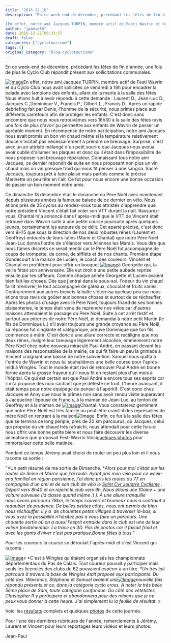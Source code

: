 ```yaml
---
title: "2016.12.18"
description: "En ce week-end de décembre, précédant les fêtes de fin d'année, une fois de plus le Cyclo Club répondit présent aux sollicitations communales.

[En effet, notre ami Jacques TURPIN, membre actif de Festi Wavrin et du Cyclo Club nous avait sollicités ce vendredi à 18h pour encadrer la balade avec lampions des enfants, allant de la mairie à la salle des fêtes. Nous étions huit à avoir répondu à cette demande : Laurent D., Jean-Luc D., Jacques C.,Dominique V., Francis P., Gilbert L., Francis D.. Après un rapide debriefing fait par Denis, l'homme de la sécurité, nous prîmes place aux différents carrefours afin de protéger les enfants. C'est donc sans encombre que nous nous retrouvâmes vers 18h30 à la salle des fêtes ravis une fois de plus d'avoir pu permettre aux enfants de Wavrin de passer un agréable moment. En récompense de notre participation, notre ami Jacques nous avait promis un bon vin chaud même si la température relativement douce n'incitait pas nécessairement à prendre ce breuvage. Surprise, c'est avec un air attristé mélangé d'un petit sourire que Jacques nous avoua avoir oublié d'allumer les plaques et donc qu'il était dans l’impossibilité de nous proposer son breuvage réparateur. Connaissant tous notre ami Jacques, ce dernier rebondit de suite en nous proposant non plus un vin chaud mais un vin presque froid qui nous fit penser à une sangria. Sacré Jacques, toujours prêt à faire plaisir mais parfois comme le précise Marinette un peu tête en l'air. Ce fut pour nous encore une bonne occasion de passer un bon moment entre amis."
author: "jpamielh"
date: 2016-12-21T06:33:57
draft: false
categories: ["cyclotourisme"]
tags: []
original_category: "blog-cyclotourisme"
---
```


En ce week-end de d&eacute;cembre, pr&eacute;c&eacute;dant les f&ecirc;tes de fin d'ann&eacute;e, une fois de plus le Cyclo Club r&eacute;pondit pr&eacute;sent aux sollicitations communales.

[![Image](http://www.cyclo-club-wavrin.fr/fichiers_site/a2860cyc/contenu_pages/Divers/Annee_2016/Jacques.jpg)](http://www.cyclo-club-wavrin.fr/fichiers_site/a2860cyc/contenu_pages/Divers/Annee_2016/Jacques.jpg)En effet, notre ami Jacques TURPIN, membre actif de Festi Wavrin et du Cyclo Club nous avait sollicit&eacute;s ce vendredi &agrave; 18h pour encadrer la balade avec lampions des enfants, allant de la mairie &agrave; la salle des f&ecirc;tes. Nous &eacute;tions huit &agrave; avoir r&eacute;pondu &agrave; cette demande&nbsp;: Laurent D., Jean-Luc D., Jacques C.,Dominique V., Francis P., Gilbert L., Francis D.. Apr&egrave;s un rapide debriefing fait par Denis, l'homme de la s&eacute;curit&eacute;, nous pr&icirc;mes place aux diff&eacute;rents carrefours afin de prot&eacute;ger les enfants. C'est donc sans encombre que nous nous retrouv&acirc;mes vers 18h30 &agrave; la salle des f&ecirc;tes ravis une fois de plus d'avoir pu permettre aux enfants de Wavrin de passer un agr&eacute;able moment. En r&eacute;compense de notre participation, notre ami Jacques nous avait promis un bon vin chaud m&ecirc;me si la temp&eacute;rature relativement douce n'incitait pas n&eacute;cessairement &agrave; prendre ce breuvage. Surprise, c'est avec un air attrist&eacute; m&eacute;lang&eacute; d'un petit sourire que Jacques nous avoua avoir oubli&eacute; d'allumer les plaques et donc qu'il &eacute;tait dans l&rsquo;impossibilit&eacute; de nous proposer son breuvage r&eacute;parateur. Connaissant tous notre ami Jacques, ce dernier rebondit de suite en nous proposant non plus un vin chaud mais un vin presque froid qui nous fit penser &agrave; une sangria. Sacr&eacute; Jacques, toujours pr&ecirc;t &agrave; faire plaisir mais parfois comme le pr&eacute;cise Marinette un peu t&ecirc;te en l'air. Ce fut pour nous encore une bonne occasion de passer un bon moment entre amis.

<!--more-->

Ce dimanche 18 d&eacute;cembre &eacute;tait le dimanche du P&egrave;re No&euml;l avec maintenant depuis&nbsp;plusieurs ann&eacute;es la fameuse balade de ce dernier en v&eacute;lo. Nous &eacute;tions pr&egrave;s de 35 cyclos au rendez-vous tous attrist&eacute;s d'apprendre que notre pr&eacute;sident Vincent s'&eacute;tait fait voler son VTT durant la nuit. Rassurez-vous, Chantal m'a annonc&eacute; dans l'apr&egrave;s-midi que le VTT de Vincent &eacute;tait retrouv&eacute; dans Wavrin suite &agrave; une petite course poursuite apr&egrave;s quelques jeunes, certainement les auteurs de ce d&eacute;lit. Cet apart&eacute; pr&eacute;cis&eacute;, c'est donc vers 9H15 que sous la direction de nos deux robustes r&ecirc;nes (Laurent et Geoffrey) entour&eacute;s de leurs lutins (Marie et Chantal) que notre P&egrave;re No&euml;l Jean-Luc donna l'ordre de s'&eacute;lancer vers Allennes les Marais. Vous dire que nous f&ucirc;mes discrets ce serait mentir car le P&egrave;re No&euml;l fut accompagn&eacute; de coups de trompette, de corne, de sifflets et de nos chants. Premi&egrave;re &eacute;tape Gondecourt &agrave; la maison de Lucien, le coach des coureurs. Vincent et Chantal en profit&egrave;rent pour offrir un bouquet&nbsp;[![Image](http://www.cyclo-club-wavrin.fr/fichiers_site/a2860cyc/contenu_pages/Divers/Annee_2016/Georgette.jpg)](http://www.cyclo-club-wavrin.fr/fichiers_site/a2860cyc/contenu_pages/Divers/Annee_2016/Georgette.jpg)&agrave; Georgette qui, la veille f&ecirc;tait son anniversaire. Elle eut droit &agrave; une petite aubade reprise ensuite par les siffleurs. Comme chaque ann&eacute;e Georgette et Lucien avaient bien fait les choses. D&egrave;s que j'entrai dans le sous-sol, l'odeur du vin chaud faillit m&rsquo;enivrer, le tout accompagn&eacute; de g&acirc;teaux, chocolat et fruits vari&eacute;s. Contrairement aux autres brevets la halte s'&eacute;ternisa quelque peu car nous &eacute;tions tous ravis de go&ucirc;ter aux bonnes choses et surtout de se r&eacute;chauffer. Apr&egrave;s les photos d'usage avec le P&egrave;re No&euml;l, toujours friand de ses bonnes plaisanteries, le temps &eacute;tait venu de reprendre nos v&eacute;los car d'autres maisons attendaient le passage du P&egrave;re No&euml;l. Suite &agrave; cet arr&ecirc;t festif et surtout aux pitreries de notre P&egrave;re No&euml;l, je demandai &agrave; notre petit Martin (le fils de Dominique L.) s'il avait toujours une grande croyance au P&egrave;re No&euml;l, sa r&eacute;ponse fut cinglante et cat&eacute;gorique, preuve Dominique que ton fils commence &agrave; m&ucirc;rir. C'est donc &agrave; une allure correcte et&nbsp;rectiligne que nos deux r&ecirc;nes, malgr&eacute; leur breuvage l&eacute;g&egrave;rement alcoolis&eacute;, emmen&egrave;rent notre P&egrave;re No&euml;l chez notre nouveau miracul&eacute; Paul Andr&eacute;, en passant devant les maisons des responsables de la mairie, ce qui fit faire un peu la grimace &agrave; Vincent craignant une baisse de notre subvention. Samuel nous quitta &agrave; l'entr&eacute;e de Wavrin et nous lui souhait&acirc;mes une belle course pour l'apr&egrave;s-midi &agrave; Wingles. Tout le monde &eacute;tait ravi de retrouver Paul Andr&eacute; en bonne forme apr&egrave;s la grosse frayeur qu'il nous fit en restant plus d'un mois &agrave; l&rsquo;h&ocirc;pital. Ce qui est certain est que Paul Andr&eacute; a encore tous ses esprits car il m'a propos&eacute; des noix sachant que je d&eacute;teste ce fruit. L'heure avan&ccedil;ant, il &eacute;tait temps pour notre &eacute;quipage de penser &agrave; l'ap&eacute;ritif. C'est donc chez Jacques et Anny que nous le pr&icirc;mes non sans avoir rendu visite auparavant &agrave; Jacqueline l&rsquo;&eacute;pouse de Francis, &agrave; la maman de Jean-Luc, au tonton de Geoffrey et &agrave; la maman de&nbsp;[![Image](http://www.cyclo-club-wavrin.fr/fichiers_site/a2860cyc/contenu_pages/Divers/Annee_2016/Jacques02.jpg)](http://www.cyclo-club-wavrin.fr/fichiers_site/a2860cyc/contenu_pages/Divers/Annee_2016/Jacques02.jpg)Chantal. Vous constaterez gentiment que notre P&egrave;re No&euml;l est tr&egrave;s famille ou peut-&ecirc;tre craint-il des repr&eacute;sailles de m&egrave;re No&euml;l en rentrant &agrave; la maison![Image](http://www.cyclo-club-wavrin.fr/asolution_systeme/javascript/tinymce/jscripts/tiny_mce/plugins/emotions/img/smiley-wink.gif). Enfin, ce fut &agrave; la salle des f&ecirc;tes que se termina ce long p&eacute;riple, pr&egrave;s de 20 km parcourus,&nbsp;o&ugrave; Jacques, celui qui propose du vin chaud tr&egrave;s rafra&icirc;chi, nous attendait pour cette fois-ci nous offrir une bonne petite bi&egrave;re et nous faire d&eacute;couvrir les diverse animations que proposait Festi Wavrin.Voici[quelques photos](https://goo.gl/photos/FLuPUDCkwQhKaPkW9)&nbsp;pour immortaliser cette belle matin&eacute;e.

Pendant ce temps J&eacute;r&eacute;my avait choisi de rouler un peu plus loin et il nous raconte sa sortie&nbsp;:

"*Un petit r&eacute;sum&eacute; de ma sortie de Dimanche.&nbsp;**Alors pour moi c&rsquo;&eacute;tait sur les routes de Seine et Marne que j'ai roul&eacute;. Ayant pris mon v&eacute;lo pour ce week-end familial en r&eacute;gion parisienne, j'ai donc pris les routes du 77 en compagnie d'un ami et de son club de v&eacute;lo le&nbsp;[Saint Cyr Jouarre Cyclisme](http://scjc77.com/)&nbsp;. D&eacute;part vers 8h40 et on rejoint le club vers 9h. Nous &eacute;tions une 10aine&nbsp;+ une voiture suiveuse (la classe quand m&ecirc;me :) ). A une allure tranquille nous&nbsp;avons parcouru 78km, le temps couvert et brumeux nous a contraint &agrave; redoubler de prudence. De belles petites c&ocirc;tes, nous ont permis de bien nous r&eacute;chauffer. Il y a &nbsp;de chouettes petits villages &agrave; traverser l&agrave;-bas, si vous avez la possibilit&eacute; n&rsquo;h&eacute;sitez pas &agrave; vous faire un parcours. Une chouette sortie o&ugrave; on a aussi l'esprit entraide dans le club est une de leur valeur fondamentale. La trace en 3D. Pas de photos car il faisait froid et avec les gants d'hiver c'est pas pratique.Bonne f&ecirc;tes &agrave; tous."*

Pour les coureurs la course se d&eacute;roulait l'apr&egrave;s-midi et c'est Vincent qui raconte&nbsp;:

[![Image](http://www.cyclo-club-wavrin.fr/fichiers_site/a2860cyc/contenu_pages/Divers/Annee_2016/Samuel.jpg)](http://www.cyclo-club-wavrin.fr/fichiers_site/a2860cyc/contenu_pages/Divers/Annee_2016/Samuel.jpg)&laquo;&nbsp;*C'est &agrave; Wingles qu'&eacute;taient organis&eacute;s les championnats d&eacute;partementaux du Pas de Calais. Tout coureur pouvait y participer mais seuls les licenci&eacute;s des clubs du 62 pouvaient esp&eacute;rer &agrave; un titre.&nbsp;**Un tr&egrave;s joli parcours &agrave; travers la base de Wingles &eacute;tait propos&eacute; aux participants. Du c&ocirc;t&eacute; des &nbsp;Wavrinois, St&eacute;phane et Samuel avaient une[![Image](http://www.cyclo-club-wavrin.fr/fichiers_site/a2860cyc/contenu_pages/Divers/Annee_2016/Stephane.jpg)](http://www.cyclo-club-wavrin.fr/fichiers_site/a2860cyc/contenu_pages/Divers/Annee_2016/Stephane.jpg)nouvelle fois r&eacute;pondu pr&eacute;sents et ce, dans la cat&eacute;gorie cyclo cross. A noter la tr&egrave;s belle 5&egrave;me place de Sam, toute cat&eacute;gorie confondue. Du c&ocirc;t&eacute; des v&eacute;t&eacute;tistes, Christopher R y participera et abandonnera pour des raisons que je ne peux vous donner &agrave; cette heure. J'ai simplement lu la feuille de r&eacute;sultat*.&nbsp;&raquo;

Voici les&nbsp;[r&eacute;sultats](http://www.cyclismeufolep5962.fr/calResCross.php)&nbsp;complets et quelques&nbsp;[photos](https://goo.gl/photos/8YVkxDKfDG5Seqn9A)&nbsp;de cette journ&eacute;e.

Pour l'une des derni&egrave;res rubriques de l'ann&eacute;e, remerciements &agrave; J&eacute;r&eacute;my, Laurent et Vincent pour leurs reportages leurs vid&eacute;os et leurs photos.

Jean-Paul